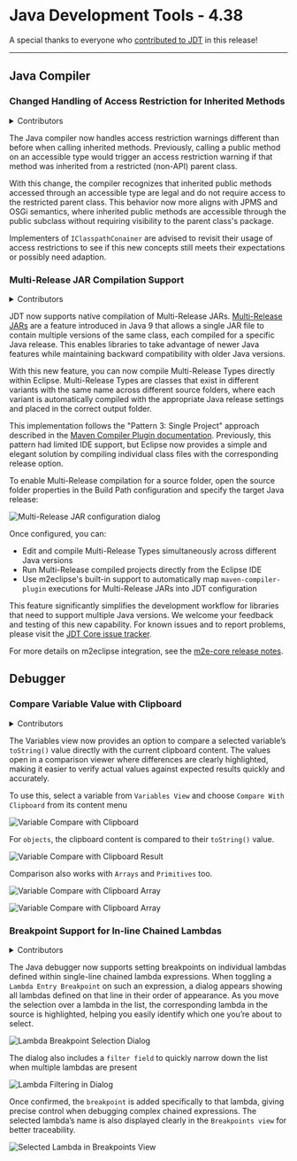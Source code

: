 # Java Development Tools - 4.38

A special thanks to everyone who [contributed to JDT](acknowledgements.md#java-development-tools) in this release!

<!--
---
## Java&trade; XX Support 
-->

<!--
---
## JUnit
-->

<!--
---
## Java Editor
-->

<!--
---
## Java Views and Dialogs
-->

---
## Java Compiler

### Changed Handling of Access Restriction for Inherited Methods
<!-- https://github.com/eclipse-jdt/eclipse.jdt.core/pull/4293 -->
<details>
<summary>Contributors</summary>

- [Christoph Laeubrich](https://github.com/laeubi)
- [Stephan Herrmann](https://github.com/stephan-herrmann)
</details>

The Java compiler now handles access restriction warnings different than before when calling inherited methods.
Previously, calling a public method on an accessible type would trigger an access restriction warning if that method was inherited from a restricted (non-API) parent class.

With this change, the compiler recognizes that inherited public methods accessed through an accessible type are legal and do not require access to the restricted parent class.
This behavior now more aligns with JPMS and OSGi semantics, where inherited public methods are accessible through the public subclass without requiring visibility to the parent class's package.

Implementers of `IClasspathConainer` are advised to revisit their usage of access restrictions to see if this new concepts still meets their expectations or possibly need adaption.

### Multi-Release JAR Compilation Support
<!-- https://github.com/eclipse-jdt/eclipse.jdt.core/pull/3900 -->
<!-- https://github.com/eclipse-jdt/eclipse.jdt.ui/pull/2260 -->
<!-- https://github.com/eclipse-jdt/eclipse.jdt.debug/pull/753 -->
<!-- https://github.com/eclipse-m2e/m2e-core/pull/2058 -->
<details>
<summary>Contributors</summary>

- [Christoph Laeubrich](https://github.com/laeubi)
- [Stephan Herrmann](https://github.com/stephan-herrmann)
</details>

JDT now supports native compilation of Multi-Release JARs.
[Multi-Release JARs](https://openjdk.org/jeps/238) are a feature introduced in Java 9 that allows a single JAR file to contain multiple versions of the same class,
each compiled for a specific Java release.
This enables libraries to take advantage of newer Java features while maintaining backward compatibility with older Java versions.

With this new feature, you can now compile Multi-Release Types directly within Eclipse.
Multi-Release Types are classes that exist in different variants with the same name across different source folders,
where each variant is automatically compiled with the appropriate Java release settings and placed in the correct output folder.

This implementation follows the "Pattern 3: Single Project" approach described in the [Maven Compiler Plugin documentation](https://maven.apache.org/plugins/maven-compiler-plugin/multirelease.html).
Previously, this pattern had limited IDE support, but Eclipse now provides a simple and elegant solution by compiling individual class files with the corresponding release option.

To enable Multi-Release compilation for a source folder, open the source folder properties in the Build Path configuration and specify the target Java release:

![Multi-Release JAR configuration dialog](images/multi-release-jar-config.png)

Once configured, you can:
- Edit and compile Multi-Release Types simultaneously across different Java versions
- Run Multi-Release compiled projects directly from the Eclipse IDE
- Use m2eclipse's built-in support to automatically map `maven-compiler-plugin` executions for Multi-Release JARs into JDT configuration

This feature significantly simplifies the development workflow for libraries that need to support multiple Java versions.
We welcome your feedback and testing of this new capability.
For known issues and to report problems, please visit the [JDT Core issue tracker](https://github.com/eclipse-jdt/eclipse.jdt.core/issues/4275).

For more details on m2eclipse integration, see the [m2e-core release notes](https://github.com/eclipse-m2e/m2e-core/blob/main/RELEASE_NOTES.md#multi-release-jar-support).

<!--
---
## Java Formatter
-->


## Debugger


### Compare Variable Value with Clipboard

<details>
<summary>Contributors</summary>

- [Sougandh S ](https://github.com/SougandhS)
</details>

The Variables view now provides an option to compare a selected variable’s `toString()` value directly with the current clipboard content. 
The values open in a comparison viewer where differences are clearly highlighted, making it easier to verify actual values against expected results quickly and accurately.


To use this, select a variable from `Variables View` and choose `Compare With Clipboard` from its content menu

![Variable Compare with Clipboard](images/VariableCompareWithClipboardOption.png)


For `objects`, the clipboard content is compared to their `toString()` value.


![Variable Compare with Clipboard Result](images/VariableCompareWithClipboardResult.png)


Comparison also works with `Arrays` and `Primitives` too.


![Variable Compare with Clipboard Array](images/VariableCompareWithCllipboardArrays.png)


![Variable Compare with Clipboard Array](images/VariableCompareWithCllipboardPrimitives.png)



### Breakpoint Support for In-line Chained Lambdas

<details>
<summary>Contributors</summary>

- [Sougandh S ](https://github.com/SougandhS)
- [Andrey Loskutov ](https://github.com/iloveeclipse)
</details>

The Java debugger now supports setting breakpoints on individual lambdas defined within single-line chained lambda expressions. When toggling a `Lambda Entry Breakpoint` on such an expression,
a dialog appears showing all lambdas defined on that line in their order of appearance. As you move the selection over a lambda in the list, the corresponding lambda in the source is highlighted, 
helping you easily identify which one you’re about to select.

![Lambda Breakpoint Selection Dialog](images/LambdaBreakpointDialog.png)


The dialog also includes a `filter field` to quickly narrow down the list when multiple lambdas are present

![Lambda Filtering in Dialog](images/LambdaFilteringInDialog.png)

Once confirmed, the `breakpoint` is added specifically to that lambda, giving precise control when debugging complex chained expressions.
The selected lambda’s name is also displayed clearly in the `Breakpoints view` for better traceability.


![Selected Lambda in Breakpoints View](images/LambdaInlineBreakpointsView.png)
<!--
### JDT Developers
--> 
